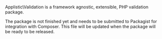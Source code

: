 Applistic\Validation is a framework agnostic, extensible, PHP validation package.

The package is not finished yet and needs to be submitted to Packagist for integration with Composer.
This file will be updated when the package will be ready to be released.